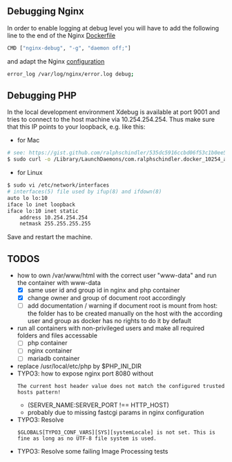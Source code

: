 ## Debugging Nginx
In order to enable logging at debug level you will have to add the following line to the end of the
Nginx [Dockerfile](nginx/Dockerfile)
```bash
CMD ["nginx-debug", "-g", "daemon off;"]
```
and adapt the Nginx [configuration](nginx/nginx.conf)
```bash
error_log /var/log/nginx/error.log debug;
```

## Debugging PHP
In the local development environment Xdebug is available at port 9001 and tries
to connect to the host machine via 10.254.254.254. Thus make sure that this IP
points to your loopback, e.g. like this:

* for Mac

```bash
# see: https://gist.github.com/ralphschindler/535dc5916ccbd06f53c1b0ee5a868c93
$ sudo curl -o /Library/LaunchDaemons/com.ralphschindler.docker_10254_alias.plist https://gist.githubusercontent.com/ralphschindler/535dc5916ccbd06f53c1b0ee5a868c93/raw/com.ralphschindler.docker_10254_alias.plist
```

* for Linux

```bash
$ sudo vi /etc/network/interfaces
# interfaces(5) file used by ifup(8) and ifdown(8)
auto lo lo:10
iface lo inet loopback
iface lo:10 inet static
    address 10.254.254.254
    netmask 255.255.255.255
```

Save and restart the machine.

## TODOS

- how to own /var/www/html with the correct user "www-data" and run the container with www-data
    - [x] same user id and group id in nginx and php container
    - [x] change owner and group of document root accordingly
    - [ ] add documentation / warning if document root is mount from host: the folder has to be created manually
            on the host with the according user and group as docker has no rights to do it by default
- run all containers with non-privileged users and make all required folders and files accessable
    - [ ] php container
    - [ ] nginx container
    - [ ] mariadb container
- replace /usr/local/etc/php by $PHP_INI_DIR
- TYPO3: how to expose nginx port 8080 without
  ```
  The current host header value does not match the configured trusted hosts pattern!
  ```
    - (SERVER_NAME:SERVER_PORT !== HTTP_HOST)
    - probably due to missing fastcgi params in nginx configuration
- TYPO3: Resolve
    ```
    $GLOBALS[TYPO3_CONF_VARS][SYS][systemLocale] is not set. This is fine as long as no UTF-8 file system is used.
    ```
- TYPO3: Resolve some failing Image Processing tests
